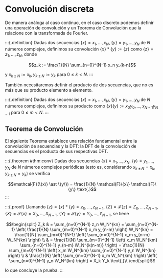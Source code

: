 # Convolución discreta

De manera análoga al caso continuo, en el caso discreto podemos definir una operación de convolución y un Teorema de Convolución que la relacione con la transformada de Fourier.

:::{.definition}
Dadas dos secuencias $\{x\} = x_1, \dots, x_N$, $\{y\} = y_1, \dots, y_N$ de $N$ números complejos, definimos su convolución $\{x\} \ast \{y\} := \{z\}$ como $\{z\} = z_1, \dots, z_N$, donde

$$z_k := \frac{1}{N} \sum_{n=0}^{N-1} x_n y_{k-n}$$

y $x_{k \pm N} := x_k, y_{k \pm N} := y_k$ para $0 \leq k < N$.
:::

También necesitaremos definir el producto de dos secuencias, que no es más que su producto elemento a elemento.

:::{.definition}
Dadas dos secuencias $\{x\} = x_1, \dots, x_N$, $\{y\} = y_1, \dots, y_N$ de $N$ números complejos, definimos su producto como $\{x\} \{y\} := x_0 y_0, \dots, x_{N-1} y_{N-1}$ para $0 \leq m < N$.
:::

## Teorema de Convolución

El siguiente Teorema establece una relación fundamental entre la convolución de secuencias y la DFT:  la DFT de la convolución de secuencias es el producto de sus respectivas DFT.

:::{.theorem #thm:conv}
Dadas dos secuencias $\{x\} = x_1, \dots, x_N$, $\{y\} = y_1, \dots, y_N$ de $N$ números complejos periódicas (esto es, considerando $x_{k \pm N} = x_k, y_{k \pm N} = y_k$) se verifica

$$\mathcal{F}(\{x\} \ast \{y\}) = \frac{1}{N} \mathcal{F}\{x\} \mathcal{F}\{y\} \text{.}$$
:::

:::{.proof}
Llamando $\{z\} = \{x\} \ast \{y\} = z_0, \dots, z_{N-1}$, $\{Z\} = \mathcal{F}\{z\} = Z_0, \dots, Z_{N-1}$, $\{X\} = \mathcal{F} \{x\} = X_0, \dots, X_{N-1}$, $\{Y\} = \mathcal{F} \{y\} = Y_0, \dots, Y_{N-1}$, se tiene

$$\begin{split}
Z_k & = \sum_{n=0}^{N-1} z_n W_N^{kn} = \sum_{n=0}^{N-1} \left( \frac{1}{N} \sum_{m=0}^{N-1} x_m y_{n-m} \right) W_N^{kn} = \frac{1}{N} \sum_{m=0}^{N-1} \left( \sum_{n=0}^{N-1} x_m y_{n-m} W_N^{kn} \right) \\
& = \frac{1}{N} \sum_{m=0}^{N-1} \left( x_m W_N^{km} \sum_{n=0}^{N-1} y_{n-m} W_N^{k(n-m)} \right) = \frac{1}{N} \sum_{m=0}^{N-1} \left( x_m W_N^{km} \sum_{n=0}^{N-1} y_n W_N^{kn} \right) \\
& \frac{1}{N} \left( \sum_{m=0}^{N-1} x_m W_N^{km} \right) \left( \sum_{n=0}^{N-1} y_n W_N^{kn} \right) = X_k Y_k \text{,}\\
\end{split}$$

lo que concluye la prueba.
:::
